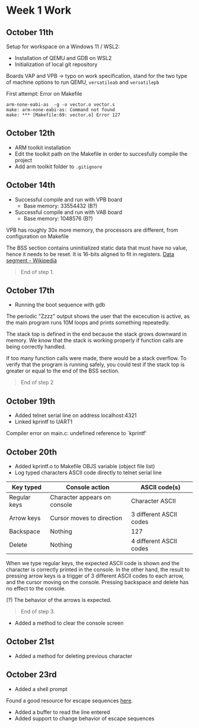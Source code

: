 # Week 1 Work

## October 11th
Setup for workspace on a Windows 11 / WSL2:
- Installation of QEMU and GDB on WSL2
- Initialization of local git repository

Boards VAP and VPB -> typo on work specification, stand for the two type of machine options to run QEMU, `versatileab` and `versatilepb`

First attempt: Error on Makefile
~~~
arm-none-eabi-as  -g -o vector.o vector.s
make: arm-none-eabi-as: Command not found
make: *** [Makefile:69: vector.o] Error 127
~~~

## October 12th
- ARM toolkit installation
- Edit the toolkit path on the Makefile in order to succesfully compile the project
- Add arm toolkit folder to `.gitignore`

## October 14th
- Successful compile and run with VPB board
    - Base memory: 33554432 (B?)
- Successful compile and run with VAB board
    - Base memory: 1048576 (B?)

VPB has roughly 30x more memory, the processors are different, from configuration on Makefile

The BSS section contains uninitialized static data that must have no value, hence it needs to be reset. It is 16-bits aligned to fit in registers.
[Data segment - Wikipedia](https://en.wikipedia.org/wiki/Data_segment)

> End of step 1.

## October 17th

- Running the boot sequence with gdb

The periodic "Zzzz" output shows the user that the excecution is active, as the main program runs 10M loops and prints something repeatedly.

The stack top is defined in the end because the stack grows downward in memory. We know that the stack is working properly if function calls are being correctly handled.

If too many function calls were made, there would be a stack overflow. To verify that the program is running safely, you could test if the stack top is greater or equal to the end of the BSS section.

> End of step 2

## October 19th

- Added telnet serial line on address localhost:4321
- Linked kprintf to UART1

Compiler error on main.c: undefined reference to `kprintf'

## October 20th

- Added kprintf.o to Makefile OBJS variable (object file list)
- Log typed characters ASCII code directly to telnet serial line

| Key typed | Console action | ASCII code(s) |
| - | - | - |
| Regular keys | Character appears on console | Character ASCII |
| Arrow keys | Cursor moves to direction | 3 different ASCII codes |
| Backspace | Nothing | 127 |
| Delete | Nothing | 4 different ASCII codes |

When we type regular keys, the expected ASCII code is shown and the character is correctly printed in the console. 
In the other hand, the result to pressing arrow keys is a trigger of 3 different ASCII codes to each arrow, and the cursor moving on the console.
Pressing backspace and delete has no effect to the console.

(?) The behavior of the arrows is expected.

> End of step 3.

- Added a method to clear the console screen

## October 21st

- Added a method for deleting previous character

## October 23rd

- Added a shell prompt

Found a good resource for escape sequences [here](https://gist.github.com/fnky/458719343aabd01cfb17a3a4f7296797).

- Added a buffer to read the line entered
- Added support to change behavior of escape sequences